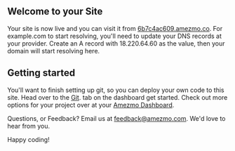 ## Welcome to your Site
Your site is now live and you can visit it from [6b7c4ac609.amezmo.co](https://6b7c4ac609.amezmo.co). 
For example.com to start resolving, you'll need to update your DNS records at your 
provider. Create an A record with 18.220.64.60 as the value, then your domain will start resolving here.

## Getting started
You'll want to finish setting up git, so you can deploy your own code to this site. Head over to the 
[Git](https://dash.amezmo.com/sites/8f7c7b00-f035-4783-ad62-eda554599546/git). tab on the dashboard get started. Check out more 
options for your project over at your [Amezmo Dashboard](https://dash.amezmo.com/sites/8f7c7b00-f035-4783-ad62-eda554599546/overview).

Questions, or Feedback? Email us at feedback@amezmo.com. We'd love to hear from you.

Happy coding!
